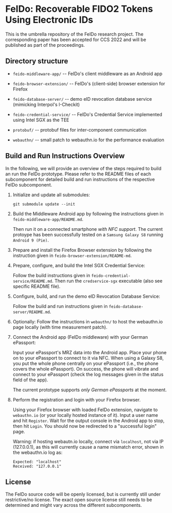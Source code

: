 # FeIDo: Recoverable FIDO2 Tokens Using Electronic IDs
This is the umbrella repository of the FeIDo research project.
The corresponding paper has been accepted for CCS 2022 and will be published as part of the proceedings.


## Directory structure
* `feido-middleware-app/`       -- FeIDo's client middleware as an Android app

* `feido-browser-extension/`    -- FeIDo's (client-side) browser extension for Firefox

* `feido-database-server/`      -- demo eID revocation database service (mimicking Interpol's I-Checkit)

* `feido-credential-service/`   -- FeIDo's Credential Service implemented using Intel SGX as the TEE

* `protobuf/`                   -- protobuf files for inter-component communication

* `webauthn/`                   -- small patch to webauthn.io for the performance evaluation



## Build and Run Instructions Overview
In the following, we will provide an overview of the steps required to build an
run the FeIDo prototype.
Please refer to the README files of each subcomponent for detailed build and run
instructions of the respective FeIDo subcomponent.

1. Initialize and update all submodules:
    ```
    git submodule update --init
    ```


2. Build the Middleware Android app by following the instructions given in `feido-middleware-app/README.md`.

    Then run it on a connected smartphone *with NFC support*.
    The current protoype has been successfully tested on a `Samsung Galaxy S8` running `Android 9 (Pie)`.


3. Prepare and install the Firefox Browser extension by following the instruction given in `feido-browser-extension/README-md`.


4. Prepare, configure, and build the Intel SGX Credential Service:

    Follow the build instructions given in `feido-credential-service/README.md`.
    Then run the `credservice-sgx` executable (also see specific README file).

5. Configure, build, and run the demo eID Revocation Database Service:

    Follow the build and run instructions given in `feido-database-server/README.md`.

6. Optionally: Follow the instructions in `webauthn/` to host the webauthn.io page
    locally (with time measurement patch).


7. Connect the Android app (FeIDo middleware) with your German ePassport:

    Input your ePassport's MRZ data into the Android app.
    Place your phone on to your ePassport to connect to it via NFC.
    When using a Galaxy S8, you put the whole phone centrally on your ePassport
    (i.e., the phone covers the whole ePassport).
    On success, the phone will vibrate and connect to your ePassport (check the
    log messages given in the status field of the app).

    The current prototype supports *only German ePassports* at the moment.


8. Perform the registration and login with your Firefox browser.

    Using your Firefox browser with loaded FeIDo extension, navigate to `webauthn.io`
    (or your locally hosted instance of it).
    Input a user name and hit `Register`.
    Wait for the output console in the Android app to stop, then hit `Login`.
    You should now be redirected to a "successful login" page.

    Warning: if hosting webautn.io locally, connect via `localhost`, not via IP
    (127.0.0.1), as this will currently cause a name mismatch error, shown in the
    webauthn.io log as:
    ```
    Expected: "localhost"
    Received: "127.0.0.1"
    ```



## License
The FeIDo source code will be openly licensed, but is currently still under restrictive/no license.
The exact open source license still needs to be determined and might vary across
the different subcomponents.

